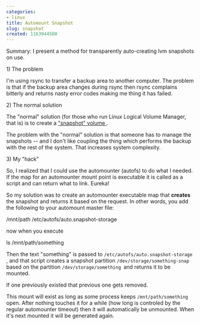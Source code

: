 ```yaml
---
categories:
- linux
title: Automount Snapshot
slug: snapshot 
created: 1163944500
---
```

<p>
Summary: I present a method for transparently auto-creating lvm snapshots on use. 
</p>

<p>
1) The problem 
</p>

<p>
I'm using rsync to transfer a backup area to another computer. The problem is that if the backup area changes during rsync then rsync complains bitterly and returns nasty error codes making me thing it has failed. 
</p>

<p>
2) The normal solution 
</p>

<p>
The "normal" solution (for those who run Linux Logical Volume Manager, that is) is to create a <a href='http://www.tldp.org/HOWTO/LVM-HOWTO/snapshotintro.html'>"snapshot"
volume </a>. 
</p>

<p>
The problem with the "normal" solution is that someone has to manage the snapshots -- and I don't like coupling the thing which performs the backup with the rest of the system. That increases system complexity. 

</p>

<p>
3) My "hack" 
</p>

<p>
So, I realized that I could use the automounter (autofs) to do what I needed. If the map for an automounter mount point is executable it is called as a script and can return what to link. Eureka! 
</p>

<p>
So my solution was to create an automounter executable map that <strong>creates </strong>the snapshot and returns it based on the request. In other words, you add the following to your automount master file: 
</p>

<p>

/mnt/path /etc/autofs/auto.snapshot-storage 
</p>

<p>
now when you execute 
</p>

<p>
ls /mnt/path/something 
</p>

<p>
Then the text "something" is passed to <code class='inline-backtick'>/etc/autofs/auto.snapshot-storage </code>, and that script creates a snapshot partition <code class='inline-backtick'>/dev/storage/something-snap </code>based on the partition <code class='inline-backtick'>/dev/storage/something </code>and returns it to be mounted. 

</p>

<p>
If one previously existed that previous one gets removed. 
</p>

<p>
This mount will exist as long as some process keeps <code class='inline-backtick'>/mnt/path/something </code>open. After nothing touches it for a while (how long is controled by the regular automounter timeout) then it will automatically be unmounted. When it's next mounted it will be generated again. 
</p>



